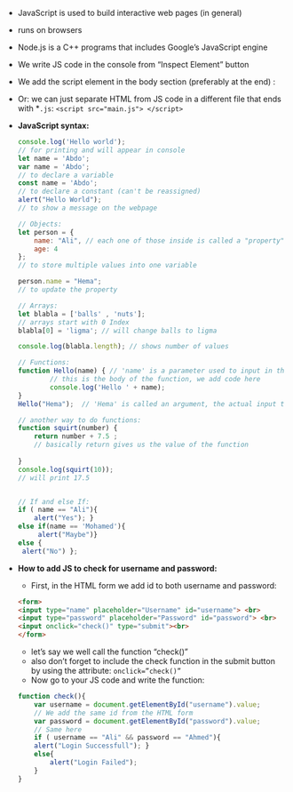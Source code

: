 - JavaScript is used to build interactive web pages (in general)
- runs on browsers
- Node.js is a C++ programs that includes Google’s JavaScript engine
- We write JS code in the console from “Inspect Element” button
- We add the script element in the body section (preferably at the end) : <script> </script>
- Or: we can just separate HTML from JS code in a different file that ends with *`.js`: `<script src="main.js"> </script>`

- **JavaScript syntax:**
    
    ```JavaScript
    console.log('Hello world'); 
    // for printing and will appear in console
    let name = 'Abdo'; 
    var name = 'Abdo';
    // to declare a variable
    const name = 'Abdo'; 
    // to declare a constant (can't be reassigned)
    alert("Hello World"); 
    // to show a message on the webpage
    
    // Objects:
    let person = {
    	name: "Ali", // each one of those inside is called a "property""
    	age: 4
    };
    // to store multiple values into one variable
    
    person.name = "Hema"; 
    // to update the property
    
    // Arrays:
    let blabla = ['balls' , 'nuts'];
    // arrays start with 0 Index
    blabla[0] = 'ligma'; // will change balls to ligma
    
    console.log(blabla.length); // shows number of values
    
    // Functions:
    function Hello(name) { // 'name' is a parameter used to input in the function
    		// this is the body of the function, we add code here
    		console.log('Hello ' + name);
    }
    Hello("Hema");  // 'Hema' is called an argument, the actual input that we want
    
    // another way to do functions:
    function squirt(number) {
    	return number + 7.5 ;
    	// basically return gives us the value of the function
    		
    }
    console.log(squirt(10)); 
    // will print 17.5
    
    
    // If and else If:
    if ( name == "Ali"){
        alert("Yes"); } 
    else if(name == 'Mohamed'){
         alert("Maybe")}
    else {
     alert("No") };
    ```
    
- **How to add JS to check for username and password:**
    
    - First, in the HTML form we add id to both username and password:
    
    ```HTML
    <form>
    <input type="name" placeholder="Username" id="username"> <br>
    <input type="password" placeholder="Password" id="password"> <br>
    <input onclick="check()" type="submit"><br>
    </form>
    ```
    
    - let’s say we well call the function “check()”
    - also don’t forget to include the check function in the submit button by using the attribute: `onclick=”check()”`
    - Now go to your JS code and write the function:
    
    ```JavaScript
    function check(){
        var username = document.getElementById("username").value;
        // We add the same id from the HTML form
        var password = document.getElementById("password").value;
        // Same here
        if ( username == "Ali" && password == "Ahmed"){
        alert("Login Successfull"); } 
        else{
            alert("Login Failed");
        }
    }
    ```